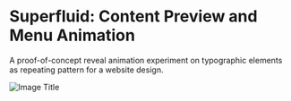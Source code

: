 # Superfluid: Content Preview and Menu Animation

A proof-of-concept reveal animation experiment on typographic elements as repeating pattern for a website design.

![Image Title](https://tympanus.net/codrops/wp-content/uploads/2021/07/Superfluid_feat.jpg)






